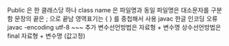 Public 은 한 클래스당 하나
class name 은 파일명과 동일
파일명은 대소문자를 구분함
문장의 끝은 ; 으로 끝남
영역표기는 { } 를 중첩해서 사용
javac 한글 인코딩 오류 javac -encoding utf-8 ~~~ 추가
변수선언방법은 자료형 + 변수명
상수선언방법은 final 자료형 + 변수명 (값고정)